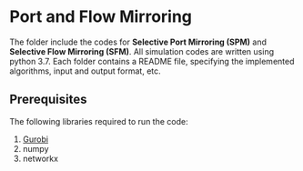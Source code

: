 # Port and Flow Mirroring
The folder include the codes for **Selective Port Mirroring (SPM)** and **Selective Flow Mirroring (SFM)**.
All simulation codes are written using python 3.7.
Each folder contains a README file, specifying the implemented algorithms, input and output format, etc.

## Prerequisites
The following libraries required to run the code:
1. [Gurobi](https://www.gurobi.com) 
2. numpy
3. networkx



